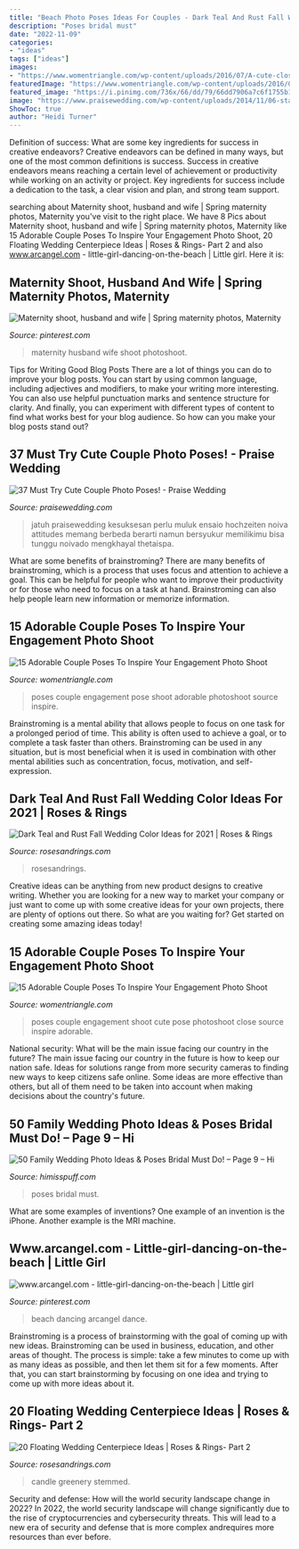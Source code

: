 ```yaml
---
title: "Beach Photo Poses Ideas For Couples - Dark Teal And Rust Fall Wedding Color Ideas For 2021"
description: "Poses bridal must"
date: "2022-11-09"
categories:
- "ideas"
tags: ["ideas"]
images:
- "https://www.womentriangle.com/wp-content/uploads/2016/07/A-cute-close-up-pose.jpg"
featuredImage: "https://www.womentriangle.com/wp-content/uploads/2016/07/cute-pose.jpg"
featured_image: "https://i.pinimg.com/736x/66/dd/79/66dd7906a7c6f1755b104f72f2773306--girl-dancing-on-the-beach.jpg"
image: "https://www.praisewedding.com/wp-content/uploads/2014/11/06-stare.jpg"
ShowToc: true
author: "Heidi Turner"
---
```



Definition of success: What are some key ingredients for success in creative endeavors?
Creative endeavors can be defined in many ways, but one of the most common definitions is success. Success in creative endeavors means reaching a certain level of achievement or productivity while working on an activity or project. Key ingredients for success include a dedication to the task, a clear vision and plan, and strong team support.

	

		
searching about Maternity shoot, husband and wife | Spring maternity photos, Maternity you've visit to the right place. We have 8 Pics about Maternity shoot, husband and wife | Spring maternity photos, Maternity like 15 Adorable Couple Poses To Inspire Your Engagement Photo Shoot, 20 Floating Wedding Centerpiece Ideas | Roses &amp; Rings- Part 2 and also www.arcangel.com - little-girl-dancing-on-the-beach | Little girl. Here it is:
		
    
## Maternity Shoot, Husband And Wife | Spring Maternity Photos, Maternity

<img loading=lazy src="https://i.pinimg.com/736x/37/49/39/3749399676fc3bd0e50c48cefa4a4dc2--maternity-shoots-maternity-pictures.jpg" onerror="this.onerror=null;this.src='https://tse4.mm.bing.net/th?id=OIP.B1V0pomAEDbUW9mVLKMImQHaLH&amp;pid=15.1';" alt="Maternity shoot, husband and wife | Spring maternity photos, Maternity">

_Source: pinterest.com_

>maternity husband wife shoot photoshoot. 

	

Tips for Writing Good Blog Posts
There are a lot of things you can do to improve your blog posts. You can start by using common language, including adjectives and modifiers, to make your writing more interesting. You can also use helpful punctuation marks and sentence structure for clarity. And finally, you can experiment with different types of content to find what works best for your blog audience. So how can you make your blog posts stand out?

    
## 37 Must Try Cute Couple Photo Poses! - Praise Wedding

<img loading=lazy src="https://www.praisewedding.com/wp-content/uploads/2014/11/06-stare.jpg" onerror="this.onerror=null;this.src='https://tse2.mm.bing.net/th?id=OIP.0ScJFqX_Wp_la09hj9oIHgHaPm&amp;pid=15.1';" alt="37 Must Try Cute Couple Photo Poses! - Praise Wedding">

_Source: praisewedding.com_

>jatuh praisewedding kesuksesan perlu muluk ensaio hochzeiten noiva attitudes memang berbeda berarti namun bersyukur memilikimu bisa tunggu noivado mengkhayal thetaispa. 

	

What are some benefits of brainstroming?
There are many benefits of brainstroming, which is a process that uses focus and attention to achieve a goal. This can be helpful for people who want to improve their productivity or for those who need to focus on a task at hand. Brainstroming can also help people learn new information or memorize information.

    
## 15 Adorable Couple Poses To Inspire Your Engagement Photo Shoot

<img loading=lazy src="https://www.womentriangle.com/wp-content/uploads/2016/07/cute-pose.jpg" onerror="this.onerror=null;this.src='https://tse3.mm.bing.net/th?id=OIP.3AM8eU0WmWiVA57okBvXmQHaLK&amp;pid=15.1';" alt="15 Adorable Couple Poses To Inspire Your Engagement Photo Shoot">

_Source: womentriangle.com_

>poses couple engagement pose shoot adorable photoshoot source inspire. 

	

Brainstroming is a mental ability that allows people to focus on one task for a prolonged period of time. This ability is often used to achieve a goal, or to complete a task faster than others. Brainstroming can be used in any situation, but is most beneficial when it is used in combination with other mental abilities such as concentration, focus, motivation, and self-expression.

    
## Dark Teal And Rust Fall Wedding Color Ideas For 2021 | Roses &amp; Rings

<img loading=lazy src="http://www.rosesandrings.com/wp-content/uploads/2020/07/Dark-teal-and-burnt-orange-rust-fall-wedding-color-ideas-2021-5-600x1282.jpg" onerror="this.onerror=null;this.src='https://tse2.mm.bing.net/th?id=OIP.yDUK_uCT2ZAxfG4IR44K8AHaP0&amp;pid=15.1';" alt="Dark Teal and Rust Fall Wedding Color Ideas for 2021 | Roses &amp; Rings">

_Source: rosesandrings.com_

>rosesandrings. 

	

Creative ideas can be anything from new product designs to creative writing. Whether you are looking for a new way to market your company or just want to come up with some creative ideas for your own projects, there are plenty of options out there. So what are you waiting for? Get started on creating some amazing ideas today!

    
## 15 Adorable Couple Poses To Inspire Your Engagement Photo Shoot

<img loading=lazy src="https://www.womentriangle.com/wp-content/uploads/2016/07/A-cute-close-up-pose.jpg" onerror="this.onerror=null;this.src='https://tse3.mm.bing.net/th?id=OIP._GCAlX1ZQwECCbDDz-gymwHaLH&amp;pid=15.1';" alt="15 Adorable Couple Poses To Inspire Your Engagement Photo Shoot">

_Source: womentriangle.com_

>poses couple engagement shoot cute pose photoshoot close source inspire adorable. 

	

National security: What will be the main issue facing our country in the future?
The main issue facing our country in the future is how to keep our nation safe. Ideas for solutions range from more security cameras to finding new ways to keep citizens safe online. Some ideas are more effective than others, but all of them need to be taken into account when making decisions about the country's future.

    
## 50 Family Wedding Photo Ideas &amp; Poses Bridal Must Do! – Page 9 – Hi

<img loading=lazy src="https://www.himisspuff.com/wp-content/uploads/2016/11/Family-wedding-photos-with-childern-7.jpg" onerror="this.onerror=null;this.src='https://tse3.mm.bing.net/th?id=OIP.bAHggOh5IQwuVsWgQIMoGQDMEy&amp;pid=15.1';" alt="50 Family Wedding Photo Ideas &amp; Poses Bridal Must Do! – Page 9 – Hi">

_Source: himisspuff.com_

>poses bridal must. 

	

What are some examples of inventions?
One example of an invention is the iPhone. Another example is the MRI machine.

    
## Www.arcangel.com - Little-girl-dancing-on-the-beach | Little Girl

<img loading=lazy src="https://i.pinimg.com/736x/66/dd/79/66dd7906a7c6f1755b104f72f2773306--girl-dancing-on-the-beach.jpg" onerror="this.onerror=null;this.src='https://tse4.mm.bing.net/th?id=OIP.FVAvOKz67n5wgzLHCH8M_wDREq&amp;pid=15.1';" alt="www.arcangel.com - little-girl-dancing-on-the-beach | Little girl">

_Source: pinterest.com_

>beach dancing arcangel dance. 

	

Brainstroming is a process of brainstorming with the goal of coming up with new ideas. Brainstroming can be used in business, education, and other areas of thought. The process is simple: take a few minutes to come up with as many ideas as possible, and then let them sit for a few moments. After that, you can start brainstorming by focusing on one idea and trying to come up with more ideas about it.

    
## 20 Floating Wedding Centerpiece Ideas | Roses &amp; Rings- Part 2

<img loading=lazy src="http://www.rosesandrings.com/wp-content/uploads/2019/08/Greenery-Floating-Candle-Centerpieces.jpg" onerror="this.onerror=null;this.src='https://tse4.mm.bing.net/th?id=OIP.3fSx90YOFAQCALhVENxxVgHaLH&amp;pid=15.1';" alt="20 Floating Wedding Centerpiece Ideas | Roses &amp; Rings- Part 2">

_Source: rosesandrings.com_

>candle greenery stemmed. 

	

Security and defense: How will the world security landscape change in 2022?
In 2022, the world security landscape will change significantly due to the rise of cryptocurrencies and cybersecurity threats. This will lead to a new era of security and defense that is more complex andrequires more resources than ever before.

